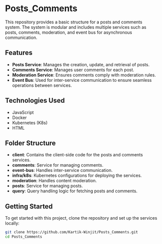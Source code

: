 # Posts_Comments

This repository provides a basic structure for a posts and comments system. The system is modular and includes multiple services such as posts, comments, moderation, and event bus for asynchronous communication.

## Features

- **Posts Service**: Manages the creation, update, and retrieval of posts.
- **Comments Service**: Manages user comments for each post.
- **Moderation Service**: Ensures comments comply with moderation rules.
- **Event Bus**: Used for inter-service communication to ensure seamless operations between services.

## Technologies Used

- JavaScript
- Docker
- Kubernetes (K8s)
- HTML

## Folder Structure

- **client**: Contains the client-side code for the posts and comments services.
- **comments**: Service for managing comments.
- **event-bus**: Handles inter-service communication.
- **infra/k8s**: Kubernetes configurations for deploying the services.
- **moderation**: Handles content moderation.
- **posts**: Service for managing posts.
- **query**: Query handling logic for fetching posts and comments.

## Getting Started

To get started with this project, clone the repository and set up the services locally:

```bash
git clone https://github.com/Kartik-Winjit/Posts_Comments.git
cd Posts_Comments
